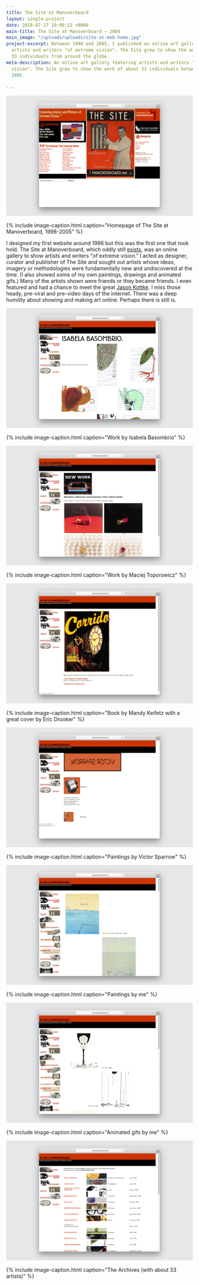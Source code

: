 ```yaml
---
title: The Site at Manoverboard
layout: single-project
date: 2018-07-27 19:06:12 +0000
main-title: The Site at Manoverboard — 2004
main_image: "/uploads/uploads/site-at-mob-home.jpg"
project-excerpt: Between 1998 and 2005, I published an online art gallery featuring
  artists and writers "of extreme vision". The Site grew to show the work of about
  33 individuals from around the globe.
meta-description: An online art gallery featuring artists and writers "of extreme
  vision". The Site grew to show the work of about 33 individuals between 1998 and
  2005.

---
```

![screenshot of the site at manoverboard](/uploads/uploads/site-at-mob-home.jpg)

{% include image-caption.html caption="Homepage of The Site at Manoverboard, 1998-2005" %}

I designed my first website around 1996 but this was the first one that took hold. The Site at Manoverboard, which oddly still [exists](http://manoverboard.net/archives/), was an online gallery to show artists and writers "of extreme vision." I acted as designer, curator and publisher of The Site and sought out artists whose ideas, imagery or methodologies were fundamentally new and undiscovered at the time. (I also showed some of my own paintings, drawings and animated gifs.) Many of the artists shown were friends or they became friends. I even featured and had a chance to meet the great [Jason Kottke](https://kottke.org/).  I miss those heady, pre-viral and pre-video days of the internet. There was a deep humility about showing and making art online. Perhaps there is still is. 

<section class="project" markdown="1">

![screenshot isabela basombrio](/uploads/uploads/site-at-mob-isabela-basombrio.jpg)

{% include image-caption.html caption="Work by Isabela Basombrio" %}

</section>

<section class="project-column-one" markdown="1">

![screenshot maciej toporowicz](/uploads/uploads/site-at-mob-maciej-toporowicz.jpg)

{% include image-caption.html caption="Work by Maciej Toporowicz" %}

</section>

<section class="project-column-two" markdown="1">

![](/uploads/uploads/site-at-mob-mandy-keifitz.jpg)

{% include image-caption.html caption="Book by Mandy Keifetz with a great cover by Eric Drooker" %}

</section>

<section class="project-column-one" markdown="1">

![](/uploads/uploads/site-at-victor-sparrow-1.jpg)

{% include image-caption.html caption="Paintings by Victor Sparrow" %}

</section>

<section class="project-column-two" markdown="1">

![screenshot of the site at manoverboard](/uploads/uploads/site-at-mob-paintings.jpg)

{% include image-caption.html caption="Paintings by me" %}

</section>

<section class="project-column-one" markdown="1">

![screenshot of gifs on the site at manoverboard](/uploads/uploads/site-at-mob-gifs.jpg)

{% include image-caption.html caption="Animated gifs by me" %}

</section>

<section class="project-column-two" markdown="1">

![screenshot of archives on the site at manoverboard](/uploads/uploads/site-at-mob-archive.jpg)

{% include image-caption.html caption="The Archives (with about 33 artists)" %}

</section>